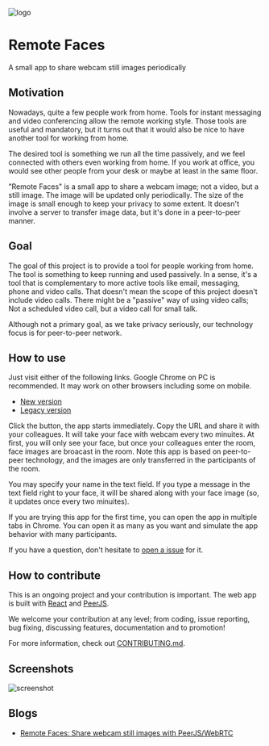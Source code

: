 ![logo](images/logo.png)

# Remote Faces

A small app to share webcam still images periodically

## Motivation

Nowadays, quite a few people work from home.
Tools for instant messaging and video conferencing
allow the remote working style.
Those tools are useful and mandatory, but it turns out that
it would also be nice to have another tool for working from home.

The desired tool is something we run all the time passively,
and we feel connected with others even working from home.
If you work at office, you would see other people from
your desk or maybe at least in the same floor.

"Remote Faces" is a small app to share a webcam image;
not a video, but a still image.
The image will be updated only periodically.
The size of the image is small enough to keep your privacy to some extent.
It doesn't involve a server to transfer image data,
but it's done in a peer-to-peer manner.

## Goal

The goal of this project is to provide a tool for
people working from home.
The tool is something to keep running and used passively.
In a sense, it's a tool that is complementary to
more active tools like email, messaging, phone and video calls.
That doesn't mean the scope of this project doesn't include video calls.
There might be a "passive" way of using video calls;
Not a scheduled video call, but a video call for small talk.

Although not a primary goal, as we take privacy seriously,
our technology focus is for peer-to-peer network.

## How to use

Just visit either of the following links.
Google Chrome on PC is recommended.
It may work on other browsers including some on mobile.

- [New version](https://dai-shi.github.io/remote-faces/d/2020-04-11/)
- [Legacy version](https://dai-shi.github.io/remote-faces/d/2020-04-07/)

Click the button, the app starts immediately.
Copy the URL and share it with your colleagues.
It will take your face with webcam every two minuites.
At first, you will only see your face,
but once your colleagues enter the room,
face images are broacast in the room.
Note this app is based on peer-to-peer technology,
and the images are only transferred in the participants of the room.

You may specify your name in the text field.
If you type a message in the text field right to your face,
it will be shared along with your face image
(so, it updates once every two minuites).

If you are trying this app for the first time,
you can open the app in multiple tabs in Chrome.
You can open it as many as you want and simulate
the app behavior with many participants.

If you have a question, don't hesitate to
[open a issue](https://github.com/dai-shi/remote-faces/issues/new/choose)
for it.

## How to contribute

This is an ongoing project and your contribution is important.
The web app is built with [React](https://reactjs.org) and
[PeerJS](https://peerjs.com).

We welcome your contribution at any level; from coding,
issue reporting, bug fixing, discussing features, documentation
and to promotion!

For more information, check out [CONTRIBUTING.md](./CONTRIBUTING.md).

## Screenshots

![screenshot](images/screen01.png)

<!--
## Downloads

<https://github.com/dai-shi/remote-faces/releases>
-->

## Blogs

- [Remote Faces: Share webcam still images with PeerJS/WebRTC](https://medium.com/@dai_shi/remote-faces-share-webcam-still-images-with-peerjs-webrtc-a7ed5fe11e49)
